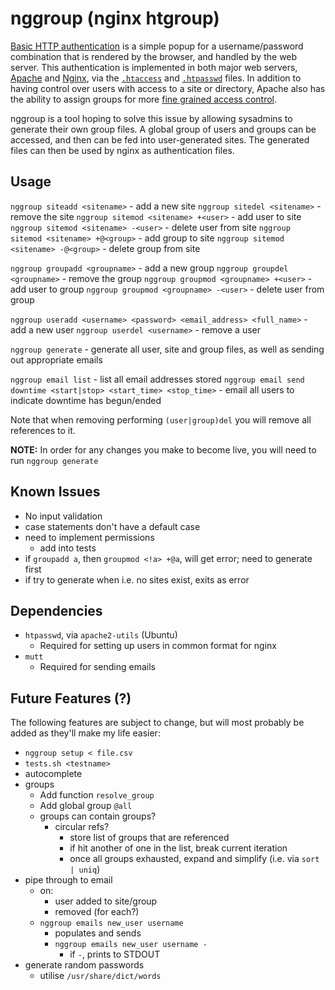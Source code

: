 # nggroup (nginx htgroup)

[Basic HTTP authentication](https://cdn.tutsplus.com/net/uploads/legacy/511_http/401_prompt.png) is a simple popup for a username/password combination that is rendered by the browser, and handled by the web server. This authentication is implemented in both major web servers, [Apache](http://apache.org) and [Nginx](http://nginx.org), via the [`.htaccess`](http://en.wikipedia.org/wiki/.htaccess) and [`.htpasswd`](http://en.wikipedia.org/wiki/.htpasswd) files. In addition to having control over users with access to a site or directory, Apache also has the ability to assign groups for more [fine grained access control](http://qdig.sourceforge.net/Tips/HttpAuthGuide).

nggroup is a tool hoping to solve this issue by allowing sysadmins to generate their own group files. A global group of users and groups can be accessed, and then can be fed into user-generated sites. The generated files can then be used by nginx as authentication files.

## Usage

`nggroup siteadd <sitename>` - add a new site
`nggroup sitedel <sitename>` - remove the  site
`nggroup sitemod <sitename> +<user>` - add user to site
`nggroup sitemod <sitename> -<user>` - delete user from site
`nggroup sitemod <sitename> +@<group>` - add group to site
`nggroup sitemod <sitename> -@<group>` - delete group from site

`nggroup groupadd <groupname>` - add a new group
`nggroup groupdel <groupname>` - remove the group
`nggroup groupmod <groupname> +<user>` - add user to group
`nggroup groupmod <groupname> -<user>` - delete user from group

`nggroup useradd <username> <password> <email_address> <full_name>` - add a new user
`nggroup userdel <username>` - remove a user

`nggroup generate` - generate all user, site and group files, as well as sending out appropriate emails

`nggroup email list` - list all email addresses stored
`nggroup email send downtime <start|stop> <start_time> <stop_time>` - email all users to indicate downtime has begun/ended

Note that when removing performing `(user|group)del` you will remove all references to it. 

**NOTE:** In order for any changes you make to become live, you will need to run `nggroup generate`


## Known Issues

- No input validation
- case statements don't have a default case
- need to implement permissions
  - add into tests
- if `groupadd a`, then `groupmod <!a> +@a`, will get error; need to generate first
- if try to generate when i.e. no sites exist, exits as error

## Dependencies

- `htpasswd`, via `apache2-utils` (Ubuntu)
  - Required for setting up users in common format for nginx
- `mutt`
  - Required for sending emails

## Future Features (?)

The following features are subject to change, but will most probably be added as they'll make my life easier:

- `nggroup setup < file.csv`
- `tests.sh <testname>`
- autocomplete
- groups
  - Add function `resolve_group`
  - Add global group `@all`
  - groups can contain groups?
    - circular refs?
      - store list of groups that are referenced
      - if hit another of one in the list, break current iteration
      - once all groups exhausted, expand and simplify (i.e. via `sort | uniq`)
- pipe through to email
  - on:
    - user added to site/group
	- removed (for each?)
  - `nggroup emails new_user username`
    - populates and sends
    - `nggroup emails new_user username -`
      - if `-`, prints to STDOUT
- generate random passwords
  - utilise `/usr/share/dict/words`

